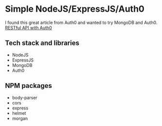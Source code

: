 # Simple NodeJS/ExpressJS/Auth0

I found this great article from Auth0 and wanted to try MongoDB and Auth0.
[RESTful API with Auth0](https://auth0.com/blog/node-js-and-express-tutorial-building-and-securing-restful-apis/)

## Tech stack and libraries

- NodeJS
- ExpressJS
- MongoDB
- Auth0

## NPM packages

- body-parser
- cors
- express
- helmet
- morgan
